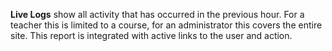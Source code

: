 **Live Logs** show all activity that has occurred in the previous hour. For a teacher this is limited to a course, for an administrator this covers the entire site.  This report is integrated with active links to the user and action.